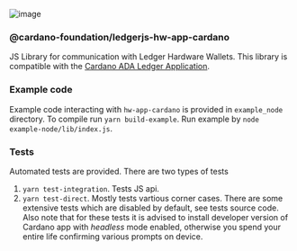 ![image](https://user-images.githubusercontent.com/837681/53001830-d7c8a600-342b-11e9-9038-e745cc91e543.png)

### @cardano-foundation/ledgerjs-hw-app-cardano

JS Library for communication with Ledger Hardware Wallets.
This library is compatible with the [Cardano ADA Ledger Application](https://github.com/cardano-foundation/ledger-app-cardano).

### Example code

Example code interacting with `hw-app-cardano` is provided in `example_node` directory.
To compile run `yarn build-example`.
Run example by `node example-node/lib/index.js`.

### Tests

Automated tests are provided. There are two types of tests

1. `yarn test-integration`. Tests JS api.
2. `yarn test-direct`. Mostly tests vartious corner cases. There are some extensive tests which are disabled by default, see tests source code. Also note that for these tests it is advised to install developer version of Cardano app with _headless_ mode enabled, otherwise you spend your entire life confirming various prompts on device.
